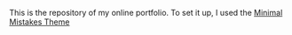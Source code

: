 This is the repository of my online portfolio. To set it up, I used the [Minimal Mistakes Theme](https://mmistakes.github.io/minimal-mistakes/)
